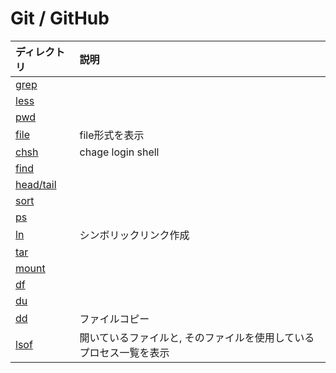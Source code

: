 # Git / GitHub
|ディレクトリ|説明|
|:--|:--|
|[grep](./src/grep.md)||
|[less](./src/less.md)||
|[pwd](./src/pwd.md)||
|[file](./src/file.md)|file形式を表示|
|[chsh](./src/chsh.md)|chage login shell|
|[find](./src/find.md)||
|[head/tail](./src/head-tail.md)||
|[sort](src/sort.md)||
|[ps](src/ps.md)||
|[ln](src/ln.md)|シンボリックリンク作成|
|[tar](src/tar.md)||
|[mount](src/mount.md)||
|[df](src/df.md)||
|[du](src/du.md)||
|[dd](src/dd.md)|ファイルコピー|
|[lsof](src/lsof.md)|開いているファイルと, そのファイルを使用しているプロセス一覧を表示|